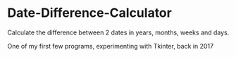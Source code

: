 # Date-Difference-Calculator
Calculate the difference between 2 dates in years, months, weeks and days.

One of my first few programs, experimenting with Tkinter, back in 2017
